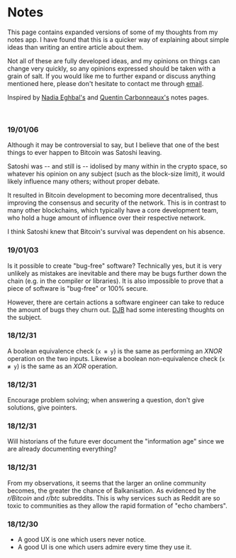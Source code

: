 <title>Notes</title>

# Notes

This page contains expanded versions of some of my thoughts from my notes app.
I have found that this is a quicker way of explaining about simple ideas than
writing an entire article about them.

Not all of these are fully developed ideas, and my opinions on things can
change very quickly, so any opinions expressed should be taken with a grain of
salt. If you would like me to further expand or discuss anything mentioned
here, please don't hesitate to contact me through [email](/email).

Inspired by [Nadia Eghbal's](https://nadiaeghbal.com/notes/) and
[Quentin Carbonneaux's](https://c9x.me/notes/) notes pages.

<br>

### 19/01/06

Although it may be controversial to say, but I believe that one of the best
things to ever happen to Bitcoin was Satoshi leaving.

Satoshi was -- and still is -- idolised by many within in the crypto space, so
whatever his opinion on any subject (such as the block-size limit), it would
likely influence many others; without proper debate.

It resulted in Bitcoin development to becoming more decentralised, thus
improving the consensus and security of the network. This is in contrast to
many other blockchains, which typically have a core development team, who hold
a huge amount of influence over their respective network.

I think Satoshi knew that Bitcoin's survival was dependent on his absence.

### 19/01/03

Is it possible to create "bug-free" software? Technically yes, but it is very
unlikely as mistakes are inevitable and there may be bugs further down the
chain (e.g. in the compiler or libraries). It is also impossible to prove that
a piece of software is "bug-free" or 100% secure.

However, there are certain actions a software engineer can take to reduce the
amount of bugs they churn out. [DJB](https://cr.yp.to) had some interesting
thoughts on the subject.

### 18/12/31

A boolean equivalence check (`x ≡ y`) is the same as performing an _XNOR_
operation on the two inputs. Likewise a boolean non-equivalence check (`x ≢ y`)
is the same as an _XOR_ operation.

### 18/12/31

Encourage problem solving; when answering a question, don't give solutions,
give pointers.

### 18/12/31

Will historians of the future ever document the "information age" since we are
already documenting everything?

### 18/12/31

From my observations, it seems that the larger an online community becomes, the
greater the chance of Balkanisation. As evidenced by the _r/Bitcoin_ and
_r/btc_ subreddits. This is why services such as Reddit are so toxic to
communities as they allow the rapid formation of "echo chambers".

### 18/12/30

- A good UX is one which users never notice.
- A good UI is one which users admire every time they use it.
